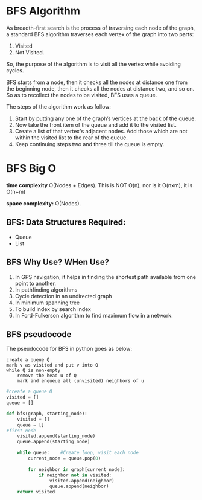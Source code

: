 # BFS Algorithm

As breadth-first search is the process of traversing each node of the graph, a standard BFS algorithm traverses each vertex of the graph into two parts: 
1) Visited 
2) Not Visited. 

So, the purpose of the algorithm is to visit all the vertex while avoiding cycles.

BFS starts from a node, then it checks all the nodes at distance one from the beginning node, then it checks all the nodes at distance two, and so on. So as to recollect the nodes to be visited, BFS uses a queue.

The steps of the algorithm work as follow:

1. Start by putting any one of the graph’s vertices at the back of the queue. 
2. Now take the front item of the queue and add it to the visited list. 
3. Create a list of that vertex's adjacent nodes. Add those which are not within the visited list to the rear of the queue.
4. Keep continuing steps two and three till the queue is empty.

# BFS Big O
**time complexity** O(Nodes + Edges). This is NOT O(n), nor is it O(nxm), it is O(n+m)

**space complexity:** O(Nodes).

## BFS: Data Structures Required:
- Queue
- List

## BFS Why Use? WHen Use?


1. In GPS navigation, it helps in finding the shortest path available from one point to another.
1. In pathfinding algorithms
1. Cycle detection in an undirected graph
1. In minimum spanning tree
1. To build index by search index
1. In Ford-Fulkerson algorithm to find maximum flow in a network.

## BFS pseudocode

The pseudocode for BFS in python goes as below:

```
create a queue Q
mark v as visited and put v into Q
while Q is non-empty
    remove the head u of Q
    mark and enqueue all (unvisited) neighbors of u
```

```python
#create a queue Q
visited = []
queue = []

def bfs(graph, starting_node):
    visited = []
    queue = []
#first node
    visited.append(starting_node)
    queue.append(starting_node)

    while queue:    #Create loop, visit each node
        current_node = queue.pop(0)
        
        for neighbor in graph[current_node]:
            if neighbor not in visited:
                visited.append(neighbor)
                queue.append(neighbor)
    return visited
```